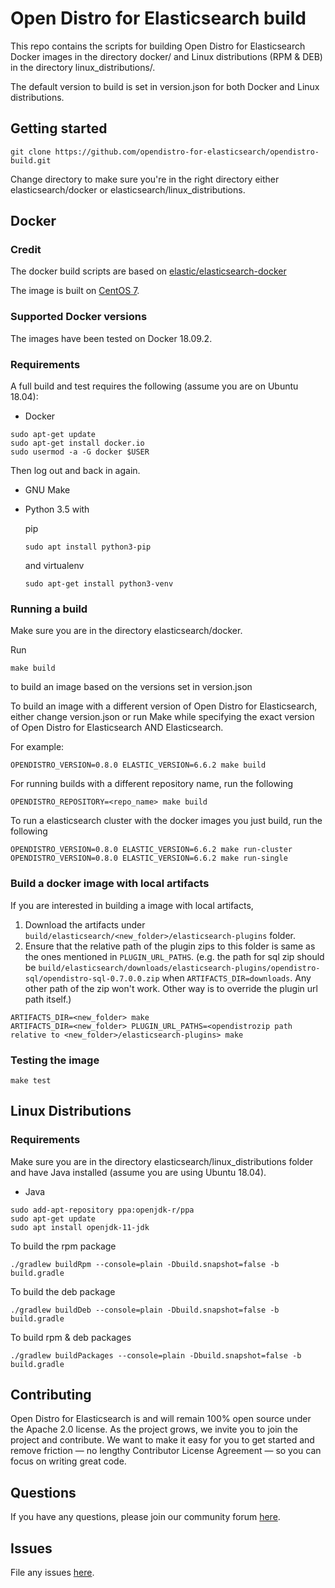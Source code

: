 # Open Distro for Elasticsearch build

This repo contains the scripts for building Open Distro for Elasticsearch Docker images in the directory docker/ and Linux distributions (RPM & DEB) in the directory linux_distributions/.

The default version to build is set in version.json for both Docker and Linux distributions.

## Getting started
```
git clone https://github.com/opendistro-for-elasticsearch/opendistro-build.git
```

Change directory to make sure you're in the right directory either elasticsearch/docker or elasticsearch/linux_distributions.

## Docker

### Credit

The docker build scripts are based on [elastic/elasticsearch-docker](https://github.com/elastic/elasticsearch-docker/tree/6.5)

The image is built on [CentOS 7](https://github.com/CentOS/sig-cloud-instance-images/blob/CentOS-7/docker/Dockerfile).

### Supported Docker versions

The images have been tested on Docker 18.09.2.

### Requirements

A full build and test requires the following 
(assume you are on Ubuntu 18.04):

- Docker
```
sudo apt-get update
sudo apt-get install docker.io
sudo usermod -a -G docker $USER
```
Then log out and back in again.

- GNU Make
- Python 3.5 with 

  pip
  ```
  sudo apt install python3-pip
  ```

  and virtualenv

  ```
  sudo apt-get install python3-venv
  ```

### Running a build

Make sure you are in the directory elasticsearch/docker.

Run
```
make build
```
to build an image based on the versions set in version.json

To build an image with a different version of Open Distro for Elasticsearch, either change version.json or run Make while specifying the exact version of Open Distro for Elasticsearch AND Elasticsearch.

For example:
```
OPENDISTRO_VERSION=0.8.0 ELASTIC_VERSION=6.6.2 make build
```

For running builds with a different repository name, run the following
```
OPENDISTRO_REPOSITORY=<repo_name> make build
```

To run a elasticsearch cluster with the docker images you just build, run the following
```
OPENDISTRO_VERSION=0.8.0 ELASTIC_VERSION=6.6.2 make run-cluster
OPENDISTRO_VERSION=0.8.0 ELASTIC_VERSION=6.6.2 make run-single
```

### Build a docker image with local artifacts

If you are interested in building a image with local artifacts, 
1. Download the artifacts under `build/elasticsearch/<new_folder>/elasticsearch-plugins` folder. 
2. Ensure that the relative path of the plugin zips to this folder is same as the ones mentioned in `PLUGIN_URL_PATHS`.
(e.g. the path for sql zip should be `build/elasticsearch/downloads/elasticsearch-plugins/opendistro-sql/opendistro-sql-0.7.0.0.zip` when `ARTIFACTS_DIR=downloads`. Any other path of the zip won't work. Other way is to override the plugin url path itself.)

```
ARTIFACTS_DIR=<new_folder> make
ARTIFACTS_DIR=<new_folder> PLUGIN_URL_PATHS=<opendistrozip path relative to <new_folder>/elasticsearch-plugins> make
```

### Testing the image
```
make test
```

## Linux Distributions

### Requirements

Make sure you are in the directory elasticsearch/linux_distributions folder and have Java installed (assume you are using Ubuntu 18.04).

- Java
```
sudo add-apt-repository ppa:openjdk-r/ppa
sudo apt-get update
sudo apt install openjdk-11-jdk
```

To build the rpm package
```
./gradlew buildRpm --console=plain -Dbuild.snapshot=false -b build.gradle
```

To build the deb package
```
./gradlew buildDeb --console=plain -Dbuild.snapshot=false -b build.gradle
```

To build rpm & deb packages
```
./gradlew buildPackages --console=plain -Dbuild.snapshot=false -b build.gradle
```

## Contributing

Open Distro for Elasticsearch is and will remain 100% open source under the Apache 2.0 license. As the project grows, we invite you to join the project and contribute. We want to make it easy for you to get started and remove friction — no lengthy Contributor License Agreement — so you can focus on writing great code.

## Questions

If you have any questions, please join our community forum [here](https://discuss.opendistrocommunity.dev/).

## Issues

File any issues [here](https://github.com/opendistro-for-elasticsearch/community/issues).

